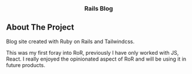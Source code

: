 


<!-- PROJECT LOGO -->
<br />
<div align="center">
  <a href="https://github.com/othneildrew/Best-README-Template">

  </a>

  <h3 align="center">Rails Blog</h3>

  <p align="center">
   
   

  </p>
</div>







<!-- ABOUT THE PROJECT -->
## About The Project



Blog site created with Ruby on Rails and Tailwindcss.

This was my first foray into RoR, previously I have only worked with JS, React. I really enjoyed the opinionated aspect of RoR and will be using it in future products.



